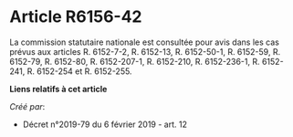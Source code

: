 # Article R6156-42

La commission statutaire nationale est consultée pour avis dans les cas prévus aux articles R. 6152-7-2, R. 6152-13, R.
6152-50-1, R. 6152-59, R. 6152-79, R. 6152-80, R. 6152-207-1, R. 6152-210, R. 6152-236-1, R. 6152-241, R. 6152-254 et R.
6152-255.

**Liens relatifs à cet article**

_Créé par_:

  - Décret n°2019-79 du 6 février 2019 - art. 12
